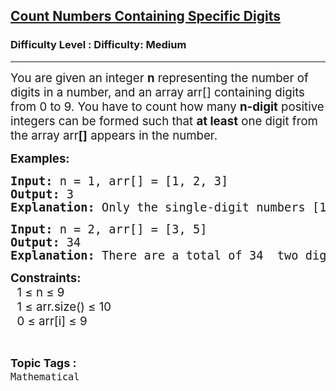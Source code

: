 <h2><a href="https://www.geeksforgeeks.org/problems/count-numbers-containing-specific-digits/1">Count Numbers Containing Specific Digits</a></h2><h3>Difficulty Level : Difficulty: Medium</h3><hr><div class="problems_problem_content__Xm_eO"><p><span style="font-size: 14pt;">You are given an integer <strong>n</strong> representing the number of digits in a number, and an array arr[] containing digits from 0 to 9. You have to count how many <strong data-start="268" data-end="279">n-digit</strong> positive integers can be formed such that <strong>at least</strong> one digit from the array arr<strong>[]</strong> appears in the number.</span><span style="font-size: 14pt;"><br></span></p>
<p><strong><span style="font-size: 14pt;">Examples:<br></span></strong></p>
<pre><strong><span style="font-size: 14pt;">Input: </span></strong><span style="font-size: 14pt;">n = 1, arr[] = [1, 2, 3]</span><strong><span style="font-size: 14pt;"><br>Output: </span></strong><span style="font-size: 14pt;">3</span><strong><span style="font-size: 14pt;"><br>Explanation: </span></strong><span style="font-size: 14pt;">Only the single-digit numbers [1, 2, 3] satisfy the condition.</span></pre>
<pre><strong><span style="font-size: 14pt;">Input: </span></strong><span style="font-size: 14pt;">n = 2, arr[] = [3, 5]</span><strong><span style="font-size: 14pt;"><br>Output: </span></strong><span style="font-size: 14pt;">34</span><strong><span style="font-size: 14pt;"><br>Explanation: </span></strong><span style="font-size: 14pt;">There are a total of 34  two digit numbers which contain atleast  one out of  [3, 5].<br></span></pre>
<p><span style="font-size: 14pt;"><strong>Constraints:<br></strong>&nbsp; 1 ≤ n ≤ 9<br></span><span style="font-size: 14pt;">&nbsp; 1 ≤ arr.size() ≤ 10<br></span><span style="font-size: 14pt;">&nbsp; 0 ≤ arr[i] ≤ 9</span></p></div><br><p><span style=font-size:18px><strong>Topic Tags : </strong><br><code>Mathematical</code>&nbsp;